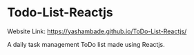 # Todo-List-Reactjs

Website Link: https://yashambade.github.io/ToDo-List-Reactjs/

A daily task management ToDo list made using Reactjs.


